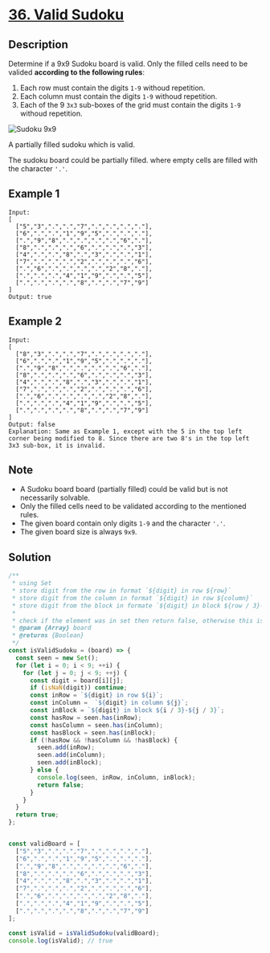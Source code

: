 # [36. Valid Sudoku](https://leetcode.com/problems/valid-sudoku/)

## Description

Determine if a 9x9 Sudoku board is valid. Only the filled cells need to be valided **according to the following rules**:

1. Each row must contain the digits `1-9` withoud repetition.
2. Each column must contain the digits `1-9` withoud repetition.
3. Each of the 9 `3x3` sub-boxes of the grid must contain the digits `1-9` withoud repetition.

![Sudoku 9x9](https://upload.wikimedia.org/wikipedia/commons/thumb/f/ff/Sudoku-by-L2G-20050714.svg/250px-Sudoku-by-L2G-20050714.svg.png)

A partially filled sudoku which is valid.

The sudoku board could be partially filled. where empty cells are filled with the character `'.'`.

## Example 1

```example
Input:
[
  ["5","3",".",".","7",".",".",".","."],
  ["6",".",".","1","9","5",".",".","."],
  [".","9","8",".",".",".",".","6","."],
  ["8",".",".",".","6",".",".",".","3"],
  ["4",".",".","8",".","3",".",".","1"],
  ["7",".",".",".","2",".",".",".","6"],
  [".","6",".",".",".",".","2","8","."],
  [".",".",".","4","1","9",".",".","5"],
  [".",".",".",".","8",".",".","7","9"]
]
Output: true
```

## Example 2

```example
Input:
[
  ["8","3",".",".","7",".",".",".","."],
  ["6",".",".","1","9","5",".",".","."],
  [".","9","8",".",".",".",".","6","."],
  ["8",".",".",".","6",".",".",".","3"],
  ["4",".",".","8",".","3",".",".","1"],
  ["7",".",".",".","2",".",".",".","6"],
  [".","6",".",".",".",".","2","8","."],
  [".",".",".","4","1","9",".",".","5"],
  [".",".",".",".","8",".",".","7","9"]
]
Output: false
Explanation: Same as Example 1, except with the 5 in the top left corner being modified to 8. Since there are two 8's in the top left 3x3 sub-box, it is invalid.
```

## Note

- A Sudoku board board (partially filled) could be valid but is not necessarily solvable.
- Only the filled cells need to be validated according to the mentioned rules.
- The given board contain only digits `1-9` and the character `'.'`.
- The given board size is always `9x9`.

## Solution

```javascript
/**
 * using Set
 * store digit from the row in format `${digit} in row ${row}`
 * store digit from the column in format `${digit} in row ${column}`
 * store digit from the block in formate `${digit} in block ${row / 3}-${column / 3}`
 *
 * check if the element was in set then return false, otherwise this is a valid sudoku return true.
 * @param {Array} board
 * @returns {Boolean}
 */
const isValidSudoku = (board) => {
  const seen = new Set();
  for (let i = 0; i < 9; ++i) {
    for (let j = 0; j < 9; ++j) {
      const digit = board[i][j];
      if (isNaN(digit)) continue;
      const inRow = `${digit} in row ${i}`;
      const inColumn =  `${digit} in column ${j}`;
      const inBlock = `${digit} in block ${i / 3}-${j / 3}`;
      const hasRow = seen.has(inRow);
      const hasColumn = seen.has(inColumn);
      const hasBlock = seen.has(inBlock);
      if (!hasRow && !hasColumn && !hasBlock) {
        seen.add(inRow);
        seen.add(inColumn);
        seen.add(inBlock);
      } else {
        console.log(seen, inRow, inColumn, inBlock);
        return false;
      }
    }
  }
  return true;
};


const validBoard = [
  ["5","3",".",".","7",".",".",".","."],
  ["6",".",".","1","9","5",".",".","."],
  [".","9","8",".",".",".",".","6","."],
  ["8",".",".",".","6",".",".",".","3"],
  ["4",".",".","8",".","3",".",".","1"],
  ["7",".",".",".","2",".",".",".","6"],
  [".","6",".",".",".",".","2","8","."],
  [".",".",".","4","1","9",".",".","5"],
  [".",".",".",".","8",".",".","7","9"]
];

const isValid = isValidSudoku(validBoard);
console.log(isValid); // true
```
